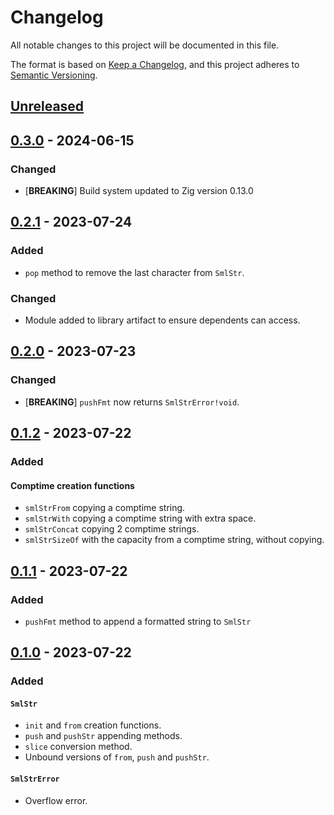 # Changelog

All notable changes to this project will be documented in this file.

The format is based on [Keep a Changelog](https://keepachangelog.com/en/1.0.0/),
and this project adheres to [Semantic Versioning](https://semver.org/spec/v2.0.0.html).

## [Unreleased]

## [0.3.0] - 2024-06-15

### Changed

- [**BREAKING**] Build system updated to Zig version 0.13.0

## [0.2.1] - 2023-07-24

### Added

- `pop` method to remove the last character from `SmlStr`.

### Changed

- Module added to library artifact to ensure dependents can access.

## [0.2.0] - 2023-07-23

### Changed

- [**BREAKING**] `pushFmt` now returns `SmlStrError!void`.

## [0.1.2] - 2023-07-22

### Added

#### Comptime creation functions

- `smlStrFrom` copying a comptime string.
- `smlStrWith` copying a comptime string with extra space.
- `smlStrConcat` copying 2 comptime strings.
- `smlStrSizeOf` with the capacity from a comptime string, without copying.

## [0.1.1] - 2023-07-22

### Added

- `pushFmt` method to append a formatted string to `SmlStr`

## [0.1.0] - 2023-07-22

### Added

#### `SmlStr`

- `init` and `from` creation functions.
- `push` and `pushStr` appending methods.
- `slice` conversion method.
- Unbound versions of `from`, `push` and `pushStr`.

#### `SmlStrError`

- Overflow error.

[Unreleased]: https://github.com/sonro/smlstr/compare/v0.3.0...HEAD
[0.3.0]: https://github.com/sonro/smlstr/releases/tag/v0.3.0
[0.2.1]: https://github.com/sonro/smlstr/releases/tag/v0.2.1
[0.2.0]: https://github.com/sonro/smlstr/releases/tag/v0.2.0
[0.1.2]: https://github.com/sonro/smlstr/releases/tag/v0.1.2
[0.1.1]: https://github.com/sonro/smlstr/releases/tag/v0.1.1
[0.1.0]: https://github.com/sonro/smlstr/releases/tag/v0.1.0
